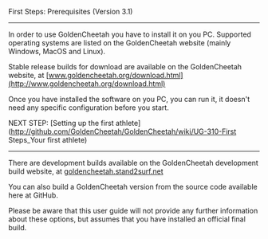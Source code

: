 First Steps: Prerequisites (Version 3.1)
***
In order to use GoldenCheetah you have to install it on you PC. Supported operating systems are listed on the GoldenCheetah website (mainly Windows, MacOS and Linux). 

Stable release builds for download are available on the GoldenCheetah website, at [www.goldencheetah.org/download.html](http://www.goldencheetah.org/download.html)

Once you have installed the software on you PC, you can run it, it doesn't need any specific configuration before you start.

NEXT STEP: [Setting up the first athlete](http://github.com/GoldenCheetah/GoldenCheetah/wiki/UG-310-First Steps_Your first athlete) 

***
There are development builds available on the GoldenCheetah development build website, at [goldencheetah.stand2surf.net](http://goldencheetah.stand2surf.net/) 

You can also build a GoldenCheetah version from the source code available here at GitHub. 

Please be aware that this user guide will not provide any further information about these options, but assumes that you have installed an official final build.
